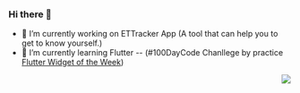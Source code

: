 ### Hi there 👋

- 🔭 I’m currently working on ETTracker App (A tool that can help you to get to know yourself.)
- 🌱 I’m currently learning Flutter -- (#100DayCode Chanllege by practice [Flutter Widget of the Week](https://github.com/CharlesCCC/flutter-widget-of-the-week))

<img align="right" src="https://github-readme-stats.vercel.app/api?username=CharlesCCC&show_icons=true&icon_color=0366d6&text_color=24292e&bg_color=ffffff&hide_title=true" />

<!--
**CharlesCCC/CharlesCCC** is a ✨ _special_ ✨ repository because its `README.md` (this file) appears on your GitHub profile.

![image title](https://rushter.com/counter.svg)

Here are some ideas to get you started:

- 👯 I’m looking to collaborate on ...
- 🤔 I’m looking for help with ...
- 💬 Ask me about ...
- 📫 How to reach me: ...
- 😄 Pronouns: ...
- ⚡ Fun fact: ...

-->
